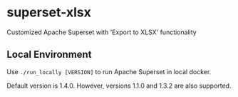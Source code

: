 # superset-xlsx
Customized Apache Superset with 'Export to XLSX' functionality

## Local Environment

Use `./run_locally [VERSION]` to run Apache Superset in local docker.

Default version is 1.4.0. However, versions 1.1.0 and 1.3.2 are also supported.

